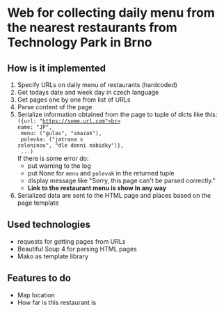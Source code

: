 # Web for collecting daily menu from the nearest restaurants from Technology Park in Brno 

## How is it implemented

1. Specify URLs on daily menu of restaurants (hardcoded)
2. Get todays date and week day in czech language
3. Get pages one by one from list of URLs
4. Parse content of the page
5. Serialize information obtained from the page to tuple of dicts like this:<br>
   <code>({url: "https://some.url.com"<br>
       name: "JP",<br>
           menu: ("gulas", "smazak"),<br>
           polevka: ("jatrana s zeleninou", "dle denni nabidky")},<br> 
           ...)</code><br>
    If there is some error do:
    - put warning to the log
    - put None for `menu` and `polevak` in the returned tuple
    - display message like "Sorry, this page can't be parsed correctly."
    - **Link to the restaurant menu is show in any way**
6. Serialized data are sent to the HTML page and places based on the page template

## Used technologies
- requests for getting pages from URLs
- Beautiful Soup 4 for parsing HTML pages
- Mako as template library

## Features to do

- Map location
- How far is this restaurant is